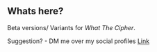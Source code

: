 ## Whats here?

Beta versions/ Variants for *What The Cipher*.

Suggestion? - DM me over my social profiles [Link](https://anmolksachan.github.io)
